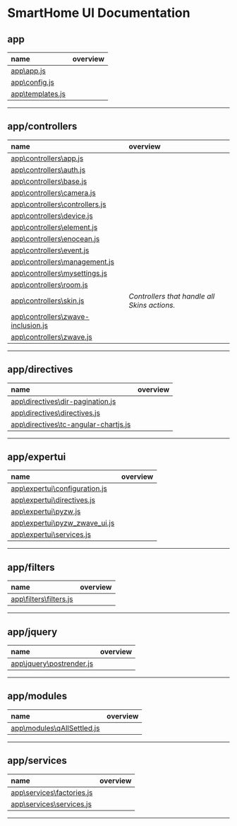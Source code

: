 SmartHome UI Documentation
===
app
---
name | overview
:-- | :--
[app\app.js](app/app.md) | 
[app\config.js](app/config.md) | 
[app\templates.js](app/templates.md) | 
- - -


app/controllers
---
name | overview
:-- | :--
[app\controllers\app.js](app/controllers/app.md) | 
[app\controllers\auth.js](app/controllers/auth.md) | 
[app\controllers\base.js](app/controllers/base.md) | 
[app\controllers\camera.js](app/controllers/camera.md) | 
[app\controllers\controllers.js](app/controllers/controllers.md) | 
[app\controllers\device.js](app/controllers/device.md) | 
[app\controllers\element.js](app/controllers/element.md) | 
[app\controllers\enocean.js](app/controllers/enocean.md) | 
[app\controllers\event.js](app/controllers/event.md) | 
[app\controllers\management.js](app/controllers/management.md) | 
[app\controllers\mysettings.js](app/controllers/mysettings.md) | 
[app\controllers\room.js](app/controllers/room.md) | 
[app\controllers\skin.js](app/controllers/skin.md) | _Controllers that handle all Skins actions._
[app\controllers\zwave-inclusion.js](app/controllers/zwave-inclusion.md) | 
[app\controllers\zwave.js](app/controllers/zwave.md) | 
- - -


app/directives
---
name | overview
:-- | :--
[app\directives\dir-pagination.js](app/directives/dir-pagination.md) | 
[app\directives\directives.js](app/directives/directives.md) | 
[app\directives\tc-angular-chartjs.js](app/directives/tc-angular-chartjs.md) | 
- - -


app/expertui
---
name | overview
:-- | :--
[app\expertui\configuration.js](app/expertui/configuration.md) | 
[app\expertui\directives.js](app/expertui/directives.md) | 
[app\expertui\pyzw.js](app/expertui/pyzw.md) | 
[app\expertui\pyzw_zwave_ui.js](app/expertui/pyzw_zwave_ui.md) | 
[app\expertui\services.js](app/expertui/services.md) | 
- - -


app/filters
---
name | overview
:-- | :--
[app\filters\filters.js](app/filters/filters.md) | 
- - -


app/jquery
---
name | overview
:-- | :--
[app\jquery\postrender.js](app/jquery/postrender.md) | 
- - -


app/modules
---
name | overview
:-- | :--
[app\modules\qAllSettled.js](app/modules/qAllSettled.md) | 
- - -


app/services
---
name | overview
:-- | :--
[app\services\factories.js](app/services/factories.md) | 
[app\services\services.js](app/services/services.md) | 
- - -

